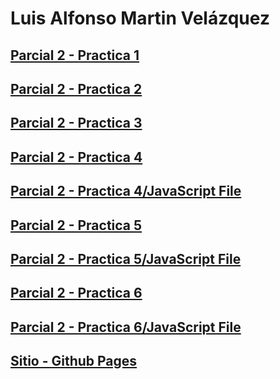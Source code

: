 # Luis Alfonso Martin Velázquez

## [Parcial 2 - Practica 1](https://wicho115.github.io/P2_Pr1/Pratica1.html)
## [Parcial 2 - Practica 2](https://wicho115.github.io/P2_Pr2/Practica2.html)
## [Parcial 2 - Practica 3](https://wicho115.github.io/P2_Pr3/Practica3.html)
## [Parcial 2 - Practica 4](https://wicho115.github.io/P2_Pr4/Practica4.html)
## [Parcial 2 - Practica 4/JavaScript File](https://wicho115.github.io/P2_Pr4/main.js)
## [Parcial 2 - Practica 5](https://wicho115.github.io/P2_Pr5/Practica5.html)
## [Parcial 2 - Practica 5/JavaScript File](https://wicho115.github.io/P2_Pr5/main.js)
## [Parcial 2 - Practica 6](https://wicho115.github.io/P2_Pr6/index.html)
## [Parcial 2 - Practica 6/JavaScript File](https://wicho115.github.io/P2_Pr6/main.js)

## [Sitio - Github Pages](https://wicho115.github.io/)